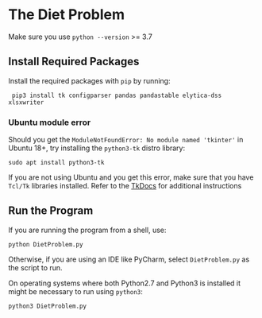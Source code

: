 # The Diet Problem
Make sure you use `python --version` >= 3.7
## Install Required Packages
Install the required packages with `pip` by running:
```
 pip3 install tk configparser pandas pandastable elytica-dss xlsxwriter
```
### Ubuntu module error
Should you get the ``ModuleNotFoundError: No module named 'tkinter'`` in Ubuntu 18+, try installing the `python3-tk` distro library:
```
sudo apt install python3-tk
```
If you are not using Ubuntu and you get this error, make sure that you have `Tcl/Tk` libraries installed. Refer to the [TkDocs](https://tkdocs.com/tutorial/install.html#installlinux) for additional instructions

## Run the Program
If you are running the program from a shell, use:

```
python DietProblem.py
```
Otherwise, if you are using an IDE like PyCharm, select `DietProblem.py` as the script to run.

On operating systems where both Python2.7 and Python3 is installed it might be necessary to run using `python3`:
```
python3 DietProblem.py
```
